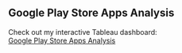## Google Play Store Apps Analysis

Check out my interactive Tableau dashboard:  
[Google Play Store Apps Analysis](https://public.tableau.com/app/profile/gayathri7799/viz/Googleplaystore_17498749158070/GooglePlayStoreApps-Analysis)
